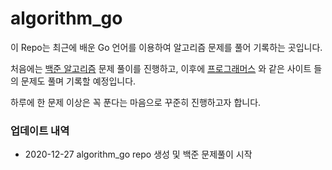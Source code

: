 # algorithm_go

이 Repo는 최근에 배운 Go 언어를 이용하여 알고리즘 문제를 풀어 기록하는 곳입니다.

처음에는 [백준 알고리즘](https://www.acmicpc.net/) 문제 풀이를 진행하고, 이후에 [프로그래머스](https://programmers.co.kr/) 와 같은 사이트 들의 문제도 풀며 기록할 예정입니다.

하루에 한 문제 이상은 꼭 푼다는 마음으로 꾸준히 진행하고자 합니다.



### 업데이트 내역

* 2020-12-27 algorithm_go repo 생성 및 백준 문제풀이 시작


